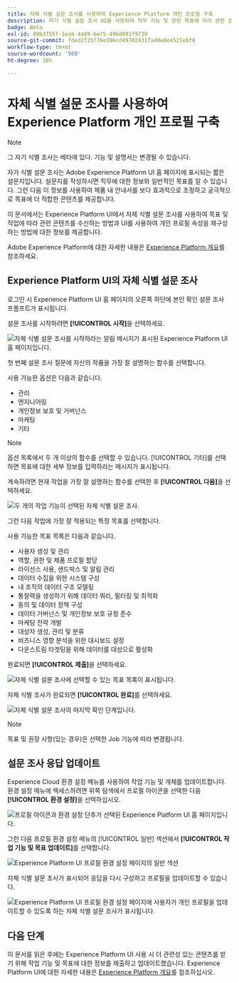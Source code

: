 ```yaml
---
title: 자체 식별 설문 조사를 사용하여 Experience Platform 개인 프로필 구축
description: 자기 식별 설문 조사 UI를 사용하여 직무 기능 및 관련 목표에 따라 관련 콘텐츠를 수신하는 방법에 대해 알아봅니다.
badge: Beta
exl-id: 80b3f55f-1eab-4a99-be75-49bd091f9739
source-git-commit: fded2f25f76e396cd49702431fa40e8e4521ebf8
workflow-type: tm+mt
source-wordcount: '569'
ht-degree: 16%

---
```


# 자체 식별 설문 조사를 사용하여 Experience Platform 개인 프로필 구축

>[!NOTE]
>
>그 자기 식별 조사는 베타에 있다. 기능 및 설명서는 변경될 수 있습니다.

자가 식별 설문 조사는 Adobe Experience Platform UI 홈 페이지에 표시되는 짧은 설문지입니다. 설문지를 작성하시면 직무에 대한 정보와 일반적인 목표를 알 수 있습니다. 그런 다음 이 정보를 사용하여 제품 내 안내서를 보다 효과적으로 조정하고 궁극적으로 목표에 더 적합한 콘텐츠를 제공합니다.

이 문서에서는 Experience Platform UI에서 자체 식별 설문 조사를 사용하여 목표 및 작업에 따라 관련 콘텐츠를 수신하는 방법과 UI를 사용하여 개인 프로필 속성을 재구성하는 방법에 대한 정보를 제공합니다.

Adobe Experience Platform에 대한 자세한 내용은 [Experience Platform 개요](home.md)를 참조하세요.

## Experience Platform UI의 자체 식별 설문 조사

로그인 시 Experience Platform UI 홈 페이지의 오른쪽 하단에 본인 확인 설문 조사 프롬프트가 표시됩니다.

설문 조사를 시작하려면 **[!UICONTROL 시작]**&#x200B;을 선택하세요.

![자체 식별 설문 조사를 시작하라는 알림 메시지가 표시된 Experience Platform UI 홈 페이지입니다.](./images/survey/survey-prompt.png)

첫 번째 설문 조사 질문에 자신의 작품을 가장 잘 설명하는 함수를 선택합니다.

사용 가능한 옵션은 다음과 같습니다.

* 관리
* 엔지니어링
* 개인정보 보호 및 거버넌스
* 마케팅
* 기타

>[!NOTE]
>
>옵션 목록에서 두 개 이상의 함수를 선택할 수 있습니다. [!UICONTROL 기타]를 선택하면 목표에 대한 세부 정보를 입력하라는 메시지가 표시됩니다.

계속하려면 현재 작업을 가장 잘 설명하는 함수를 선택한 후 **[!UICONTROL 다음]**&#x200B;을 선택하세요.

![두 개의 작업 기능이 선택된 자체 식별 설문 조사.](./images/survey/select-functions.png)

그런 다음 작업에 가장 잘 적용되는 특정 목표를 선택합니다.

사용 가능한 목표 목록은 다음과 같습니다.

* 사용자 생성 및 관리
* 역할, 권한 및 제품 프로필 할당
* 라이선스 사용, 샌드박스 및 알림 관리
* 데이터 수집을 위한 시스템 구성
* 내 조직의 데이터 구조 모델링
* 통찰력을 생성하기 위해 데이터 쿼리, 필터링 및 최적화
* 동의 및 데이터 정책 구성
* 데이터 거버넌스 및 개인정보 보호 규정 준수
* 마케팅 전략 개발
* 대상자 생성, 관리 및 분류
* 비즈니스 영향 분석을 위한 대시보드 설정
* 다운스트림 타겟팅을 위해 데이터를 대상으로 활성화

완료되면 **[!UICONTROL 제출]**&#x200B;을 선택하세요.

![자체 식별 설문 조사에 선택할 수 있는 목표 목록이 표시됩니다.](./images/survey/select-objectives.png)

자체 식별 조사가 완료되면 **[!UICONTROL 완료]**&#x200B;를 선택하세요.

![자체 식별 설문 조사의 마지막 확인 단계입니다.](./images/survey/survey-complete.png)

>[!NOTE]
>
>목표 및 권장 사항(있는 경우)은 선택한 Job 기능에 따라 변경됩니다.

## 설문 조사 응답 업데이트

Experience Cloud 환경 설정 메뉴를 사용하여 작업 기능 및 개체를 업데이트합니다. 환경 설정 메뉴에 액세스하려면 위쪽 탐색에서 프로필 아이콘을 선택한 다음 **[!UICONTROL 환경 설정]**&#x200B;을 선택하십시오.

![프로필 아이콘과 환경 설정 단추가 선택된 Experience Platform UI 홈 페이지입니다.](./images/survey/preferences.png)

그런 다음 프로필 환경 설정 메뉴의 [!UICONTROL 일반] 섹션에서 **[!UICONTROL 작업 기능 및 목표 업데이트]**&#x200B;를 선택합니다.

![Experience Platform UI 프로필 환경 설정 페이지의 일반 섹션](./images/survey/update.png)

자체 식별 설문 조사가 표시되어 응답을 다시 구성하고 프로필을 업데이트할 수 있습니다.

![Experience Platform UI 프로필 환경 설정 페이지에 사용자가 개인 프로필을 업데이트할 수 있도록 하는 자체 식별 설문 조사가 표시됩니다.](./images/survey/new-survey.png)

## 다음 단계

이 문서를 읽은 후에는 Experience Platform UI 사용 시 더 관련성 있는 콘텐츠를 받기 위해 작업 기능 및 목표에 대한 정보를 제출하고 업데이트했습니다. Experience Platform UI에 대한 자세한 내용은 [Experience Platform 개요](home.md)를 참조하십시오.
